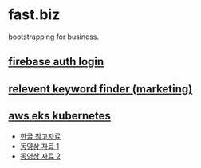 # fast.biz
bootstrapping for business.

## [firebase auth login](https://github.com/dohyung97022/firebase-login)


## [relevent keyword finder (marketing)](https://github.com/dohyung97022/rel-kw)


## [aws eks kubernetes](https://docs.aws.amazon.com/eks/latest/userguide/getting-started.html)
- [한글 참고자료](https://sarc.io/index.php/aws/1760-eksctl-aws-eks)
- [동영상 자료 1](https://www.youtube.com/watch?v=aZd0UolVwD4&list=PLSHxDI1JmYdG12yh3b1WJplxtN5PktgcZ&index=5&t=1039s)
- [동영상 자료 2](https://www.youtube.com/watch?v=6H5sXQoJiso&list=PLSHxDI1JmYdG12yh3b1WJplxtN5PktgcZ&index=4&t=723s)
